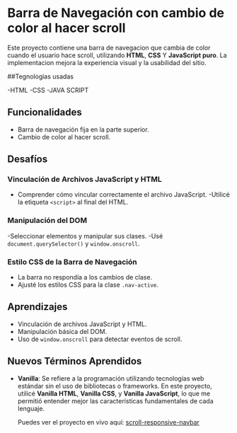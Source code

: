 # Barra de Navegación con cambio de color al hacer scroll

Este proyecto contiene una barra de navegacion que cambia de color cuando el usuario hace scroll, utilizando **HTML**, **CSS** Y **JavaScript puro**.
La implementacion mejora la experiencia visual y la usabilidad del sitio.

##Tegnologias usadas

-HTML
-CSS
-JAVA SCRIPT

## Funcionalidades

- Barra de navegación fija en la parte superior.
- Cambio de color al hacer scroll.

## Desafíos

### Vinculación de Archivos JavaScript y HTML
- Comprender cómo vincular correctamente el archivo JavaScript.
  -Utilicé la etiqueta `<script>` al final del HTML.

### Manipulación del DOM
-Seleccionar elementos y manipular sus clases.
-Usé `document.querySelector()` y `window.onscroll`.

### Estilo CSS de la Barra de Navegación
- La barra no respondía a los cambios de clase.
- Ajusté los estilos CSS para la clase `.nav-active`.

## Aprendizajes

- Vinculación de archivos JavaScript y HTML.
- Manipulación básica del DOM.
- Uso de `window.onscroll` para detectar eventos de scroll.

## Nuevos Términos Aprendidos

- **Vanilla**: Se refiere a la programación utilizando tecnologías web estándar sin el uso de bibliotecas o frameworks. En este proyecto, utilicé **Vanilla HTML**, **Vanilla CSS**, y **Vanilla JavaScript**, lo que me permitió entender mejor las características fundamentales de cada lenguaje.


  Puedes ver el proyecto en vivo aquí: [scroll-responsive-navbar](https://consumiendo-api-rest-contries-yhyq.vercel.app/)

